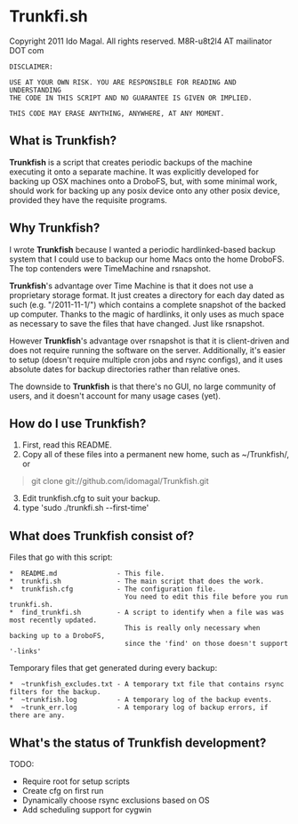 # Trunkfi.sh

Copyright 2011 Ido Magal. All rights reserved. M8R-u8t2l4 AT mailinator DOT com


    DISCLAIMER:

    USE AT YOUR OWN RISK. YOU ARE RESPONSIBLE FOR READING AND UNDERSTANDING
    THE CODE IN THIS SCRIPT AND NO GUARANTEE IS GIVEN OR IMPLIED.   
     
    THIS CODE MAY ERASE ANYTHING, ANYWHERE, AT ANY MOMENT.


## What is Trunkfish?

__Trunkfish__ is a script that creates periodic backups of the machine executing it onto a separate machine. It was explicitly developed for backing up OSX machines onto a DroboFS, but, with some minimal work, should work for backing up any posix device onto any other posix device, provided they have the requisite programs. 


## Why Trunkfish?

I wrote __Trunkfish__ because I wanted a periodic hardlinked-based backup system that I could use to backup our home Macs onto the home DroboFS. The top contenders were TimeMachine and rsnapshot.

__Trunkfish__'s advantage over Time Machine is that it does not use a proprietary storage format. It just creates a directory for each day dated as such (e.g. "/2011-11-1/") which contains a complete snapshot of the backed up computer. Thanks to the magic of hardlinks, it only uses as much space as necessary to save the files that have changed. Just like rsnapshot.

However __Trunkfish__'s advantage over rsnapshot is that it is client-driven and does not require running the software on the server. Additionally, it's easier to setup (doesn't require multiple cron jobs and rsync configs), and it uses absolute dates for backup directories rather than relative ones.

The downside to __Trunkfish__ is that there's no GUI, no large community of users, and it doesn't account for many usage cases (yet).


## How do I use Trunkfish?

  1. First, read this README.
  2. Copy all of these files into a permanent new home, such as ~/Trunkfish/, or  

> git clone git://github.com/idomagal/Trunkfish.git

  3. Edit trunkfish.cfg to suit your backup.
  4. type 'sudo ./trunkfi.sh --first-time'


## What does Trunkfish consist of?

Files that go with this script:


    *  README.md               - This file.
    *  trunkfi.sh              - The main script that does the work.
    *  trunkfish.cfg           - The configuration file.
                                 You need to edit this file before you run trunkfi.sh.
    *  find_trunkfi.sh         - A script to identify when a file was was most recently updated.
                                 This is really only necessary when backing up to a DroboFS,
                                 since the 'find' on those doesn't support '-links'


Temporary files that get generated during every backup:

    *  ~trunkfish_excludes.txt - A temporary txt file that contains rsync filters for the backup.
    *  ~trunkfish.log          - A temporary log of the backup events.
    *  ~trunk_err.log          - A temporary log of backup errors, if there are any.


## What's the status of Trunkfish development?

TODO:
  
*  Require root for setup scripts
*  Create cfg on first run
*  Dynamically choose rsync exclusions based on OS
*  Add scheduling support for cygwin


